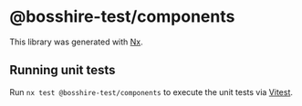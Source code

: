 # @bosshire-test/components

This library was generated with [Nx](https://nx.dev).

## Running unit tests

Run `nx test @bosshire-test/components` to execute the unit tests via [Vitest](https://vitest.dev/).
